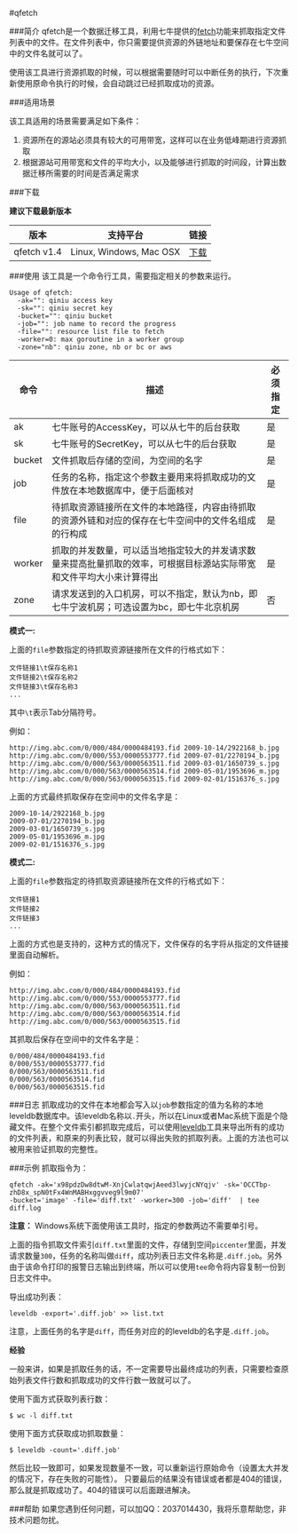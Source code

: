 #qfetch

###简介
qfetch是一个数据迁移工具，利用七牛提供的[fetch](http://developer.qiniu.com/docs/v6/api/reference/rs/fetch.html)功能来抓取指定文件列表中的文件。在文件列表中，你只需要提供资源的外链地址和要保存在七牛空间中的文件名就可以了。

使用该工具进行资源抓取的时候，可以根据需要随时可以中断任务的执行，下次重新使用原命令执行的时候，会自动跳过已经抓取成功的资源。

###适用场景

该工具适用的场景需要满足如下条件：

1. 资源所在的源站必须具有较大的可用带宽，这样可以在业务低峰期进行资源抓取
2. 根据源站可用带宽和文件的平均大小，以及能够进行抓取的时间段，计算出数据迁移所需要的时间是否满足需求

###下载

**建议下载最新版本**

|版本     |支持平台|链接|
|--------|---------|----|
|qfetch v1.4|Linux, Windows, Mac OSX|[下载](http://devtools.qiniu.com/qfetch-v1.4.zip)|

###使用
该工具是一个命令行工具，需要指定相关的参数来运行。

```
Usage of qfetch:
  -ak="": qiniu access key
  -sk="": qiniu secret key
  -bucket="": qiniu bucket
  -job="": job name to record the progress
  -file="": resource list file to fetch
  -worker=0: max goroutine in a worker group
  -zone="nb": qiniu zone, nb or bc or aws
```


|命令|描述| 必须指定 |
|--------|---------|-----------|
|ak|七牛账号的AccessKey，可以从七牛的后台获取|是|
|sk|七牛账号的SecretKey，可以从七牛的后台获取|是|
|bucket|文件抓取后存储的空间，为空间的名字|是|
|job|任务的名称，指定这个参数主要用来将抓取成功的文件放在本地数据库中，便于后面核对|是|
|file|待抓取资源链接所在文件的本地路径，内容由待抓取的资源外链和对应的保存在七牛空间中的文件名组成的行构成|是|
|worker|抓取的并发数量，可以适当地指定较大的并发请求数量来提高批量抓取的效率，可根据目标源站实际带宽和文件平均大小来计算得出|是|
|zone|请求发送到的入口机房，可以不指定，默认为nb，即七牛宁波机房；可选设置为bc，即七牛北京机房|否|


**模式一:**

上面的`file`参数指定的待抓取资源链接所在文件的行格式如下：

```
文件链接1\t保存名称1
文件链接2\t保存名称2
文件链接3\t保存名称3
...
```

其中`\t`表示Tab分隔符号。

例如：

```
http://img.abc.com/0/000/484/0000484193.fid	2009-10-14/2922168_b.jpg
http://img.abc.com/0/000/553/0000553777.fid	2009-07-01/2270194_b.jpg
http://img.abc.com/0/000/563/0000563511.fid	2009-03-01/1650739_s.jpg
http://img.abc.com/0/000/563/0000563514.fid	2009-05-01/1953696_m.jpg
http://img.abc.com/0/000/563/0000563515.fid	2009-02-01/1516376_s.jpg
```

上面的方式最终抓取保存在空间中的文件名字是：

```
2009-10-14/2922168_b.jpg
2009-07-01/2270194_b.jpg
2009-03-01/1650739_s.jpg
2009-05-01/1953696_m.jpg
2009-02-01/1516376_s.jpg
```

**模式二:**

上面的`file`参数指定的待抓取资源链接所在文件的行格式如下：

```
文件链接1
文件链接2
文件链接3
...
```

上面的方式也是支持的，这种方式的情况下，文件保存的名字将从指定的文件链接里面自动解析。

例如：

```
http://img.abc.com/0/000/484/0000484193.fid
http://img.abc.com/0/000/553/0000553777.fid
http://img.abc.com/0/000/563/0000563511.fid
http://img.abc.com/0/000/563/0000563514.fid
http://img.abc.com/0/000/563/0000563515.fid
```

其抓取后保存在空间中的文件名字是：

```
0/000/484/0000484193.fid
0/000/553/0000553777.fid
0/000/563/0000563511.fid
0/000/563/0000563514.fid
0/000/563/0000563515.fid
```


###日志
抓取成功的文件在本地都会写入以`job`参数指定的值为名称的本地leveldb数据库中。该leveldb名称以`.`开头，所以在Linux或者Mac系统下面是个隐藏文件。在整个文件索引都抓取完成后，可以使用[leveldb](https://github.com/jemygraw/leveldb)工具来导出所有的成功的文件列表，和原来的列表比较，就可以得出失败的抓取列表。上面的方法也可以被用来验证抓取的完整性。

###示例
抓取指令为：

```
qfetch -ak='x98pdzDw8dtwM-XnjCwlatqwjAeed3lwyjcNYqjv' -sk='OCCTbp-zhD8x_spN0tFx4WnMABHxggvveg9l9m07' 
-bucket='image' -file='diff.txt' -worker=300 -job='diff'  | tee diff.log
```
**注意：** Windows系统下面使用该工具时，指定的参数两边不需要单引号。

上面的指令抓取文件索引`diff.txt`里面的文件，存储到空间`piccenter`里面，并发请求数量`300`，任务的名称叫做`diff`，成功列表日志文件名称是`.diff.job`。另外由于该命令打印的报警日志输出到终端，所以可以使用`tee`命令将内容复制一份到日志文件中。

导出成功列表：

```
leveldb -export='.diff.job' >> list.txt
```

注意，上面任务的名字是`diff`，而任务对应的的leveldb的名字是`.diff.job`。

**经验**

一般来讲，如果是抓取任务的话，不一定需要导出最终成功的列表，只需要检查原始列表文件行数和抓取成功的文件行数一致就可以了。

使用下面方式获取列表行数：
```
$ wc -l diff.txt 

```

使用下面方式获取成功抓取数量：
```
$ leveldb -count='.diff.job'
```

然后比较一致即可，如果发现数量不一致，可以重新运行原始命令（设置太大并发的情况下，存在失败的可能性）。
只要最后的结果没有错误或者都是404的错误，那么就是抓取成功了。404的错误可以后面跟进解决。


###帮助
如果您遇到任何问题，可以加QQ：2037014430，我将乐意帮助您，非技术问题勿扰。

